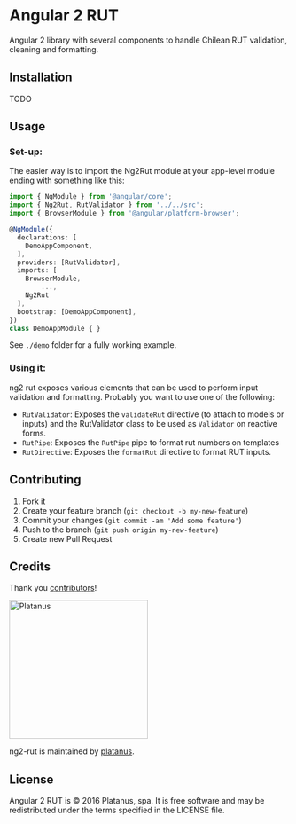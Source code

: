 Angular 2 RUT
=============

Angular 2 library with several components to handle Chilean RUT validation, cleaning and formatting.

## Installation

TODO

## Usage

### Set-up:

The easier way is to import the Ng2Rut module at your app-level module ending with something like this:

```typescript
import { NgModule } from '@angular/core';
import { Ng2Rut, RutValidator } from '../../src';
import { BrowserModule } from '@angular/platform-browser';

@NgModule({
  declarations: [
    DemoAppComponent,
  ],
  providers: [RutValidator],
  imports: [
    BrowserModule,
		...,
    Ng2Rut
  ],
  bootstrap: [DemoAppComponent],
})
class DemoAppModule { }
```

See `./demo` folder for a fully working example.

### Using it:

ng2 rut exposes various elements that can be used to perform input validation and formatting. Probably you want to use one of the following:

- `RutValidator`: Exposes the `validateRut` directive (to attach to models or inputs) and the RutValidator class to be used as `Validator` on reactive forms.
- `RutPipe`: Exposes the `RutPipe` pipe to format rut numbers on templates
- `RutDirective`: Exposes the `formatRut` directive to format RUT inputs.

## Contributing

1. Fork it
2. Create your feature branch (`git checkout -b my-new-feature`)
3. Commit your changes (`git commit -am 'Add some feature'`)
4. Push to the branch (`git push origin my-new-feature`)
5. Create new Pull Request

## Credits

Thank you [contributors](https://github.com/platanus/ng2-rut/graphs/contributors)!

<img src="http://platan.us/gravatar_with_text.png" alt="Platanus" width="250"/>

ng2-rut is maintained by [platanus](http://platan.us).

## License

Angular 2 RUT is © 2016 Platanus, spa. It is free software and may be redistributed under the terms specified in the LICENSE file.
